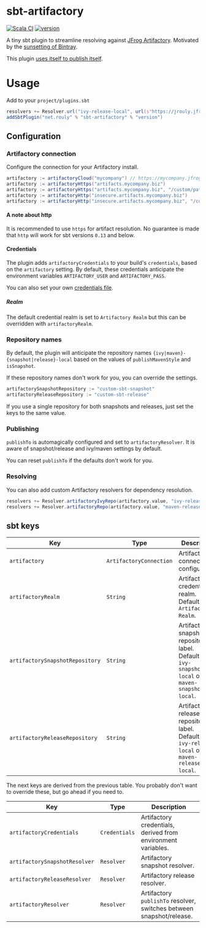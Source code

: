 # sbt-artifactory

[![Scala CI](https://github.com/jrouly/sbt-artifactory/workflows/Scala%20CI/badge.svg?branch=main)](https://github.com/jrouly/sbt-artifactory/actions?query=workflow%3A%22Scala+CI%22)
[![version](https://img.shields.io/badge/version-0.3.1-blue)](https://github.com/jrouly/sbt-artifactory/releases)

A tiny sbt plugin to streamline resolving against [JFrog Artifactory](https://jfrog.com/artifactory/).
Motivated by the [sunsetting of Bintray](https://jfrog.com/blog/into-the-sunset-bintray-jcenter-gocenter-and-chartcenter/).

This plugin [uses itself to publish itself](project/plugins.sbt#L9-L10).

# Usage

Add to your `project/plugins.sbt`

```sbt
resolvers += Resolver.url("ivy-release-local", url(s"https://jrouly.jfrog.io/artifactory/ivy-release-local"))(Resolver.ivyStylePatterns)
addSbtPlugin("net.rouly" % "sbt-artifactory" % "version")
```

## Configuration

### Artifactory connection

Configure the connection for your Artifactory install.

```sbt
artifactory := artifactoryCloud("mycompany") // https://mycompany.jfrog.io
artifactory := artifactoryHttps("artifacts.mycompany.biz")
artifactory := artifactoryHttps("artifacts.mycompany.biz", "/custom/path/to/artifactory")
artifactory := artifactoryHttp("insecure.artifacts.mycompany.biz")
artifactory := artifactoryHttp("insecure.artifacts.mycompany.biz", "/custom/path/to/artifactory")
```

#### A note about http

It is recommended to use `https` for artifact resolution.
No guarantee is made that `http` will work for sbt versions `0.13` and below.

#### Credentials

The plugin adds `artifactoryCredentials` to your build's `credentials`, based on the `artifactory` setting.
By default, these credentials anticipate the environment variables `ARTIFACTORY_USER` and `ARTIFACTORY_PASS`.

You can also set your own [credentials file](https://www.scala-sbt.org/1.x/docs/Publishing.html#Credentials).

##### Realm

The default credential realm is set to `Artifactory Realm` but this can be overridden with `artifactoryRealm`.

### Repository names

By default, the plugin will anticipate the repository names `{ivy|maven}-{snapshot|release}-local` based on the values of `publishMavenStyle` and `isSnapshot`.

If these repository names don't work for you, you can override the settings.

```sbt
artifactorySnapshotRepository := "custom-sbt-snapshot"
artifactoryReleaseRepository := "custom-sbt-release"
```

If you use a single repository for both snapshots and releases, just set the keys to the same value.

### Publishing

`publishTo` is automagically configured and set to `artifactoryResolver`.
It is aware of snapshot/release and ivy/maven settings by default.

You can reset `publishTo` if the defaults don't work for you.

### Resolving

You can also add custom Artifactory resolvers for dependency resolution.

```sbt
resolvers += Resolver.artifactoryIvyRepo(artifactory.value, "ivy-release")
resolvers += Resolver.artifactoryRepo(artifactory.value, "maven-release")
```

## sbt keys

| Key | Type | Description |
| --- | ---- | ----------- |
| `artifactory` | `ArtifactoryConnection` | Artifactory connection configuration. |
| `artifactoryRealm` | `String` | Artifactory credential realm. Defaults to `Artifactory Realm`. |
| `artifactorySnapshotRepository` | `String` | Artifactory snapshot repository label. Defaults to `ivy-snapshot-local` or `maven-snapshot-local`. |
| `artifactoryReleaseRepository` | `String` | Artifactory release repository label. Defaults to `ivy-release-local` or `maven-release-local`. |

The next keys are derived from the previous table.
You probably don't want to override these, but go ahead if you need to.

| Key | Type | Description |
| --- | ---- | ----------- |
| `artifactoryCredentials` | `Credentials` | Artifactory credentials, derived from environment variables. |
| `artifactorySnapshotResolver` | `Resolver` | Artifactory snapshot resolver. |
| `artifactoryReleaseResolver` | `Resolver` | Artifactory release resolver. |
| `artifactoryResolver` | `Resolver` | Artifactory `publishTo` resolver, switches between snapshot/release. |
